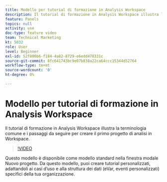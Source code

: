 ```yaml
---
title: Modello per tutorial di formazione in Analysis Workspace
description: Il tutorial di formazione in Analysis Workspace illustra la terminologia comune e i passaggi da seguire per creare il primo progetto di analisi in Workspace.
feature: Panels
topics: null
activity: use
doc-type: feature video
team: Technical Marketing
kt: 5032
role: User
level: Beginner
exl-id: 52f800b6-f184-4a82-8729-e6edd478331c
source-git-commit: 8fc641743bc9e07b838a22ca64ccc15344d52764
workflow-type: tm+mt
source-wordcount: '0'
ht-degree: 0%

---
```


# Modello per tutorial di formazione in Analysis Workspace

Il tutorial di formazione in Analysis Workspace illustra la terminologia comune e i passaggi da seguire per creare il primo progetto di analisi in Workspace.

>[!VIDEO](https://video.tv.adobe.com/v/33773/?quality=12&learn=on)

Questo modello è disponibile come modello standard nella finestra modale Nuovo progetto. Da questo modello, puoi creare tutorial personalizzati, adattandoli ai casi d’uso e alla struttura dei dati (eVar, eventi personalizzati) specifici della tua organizzazione.
